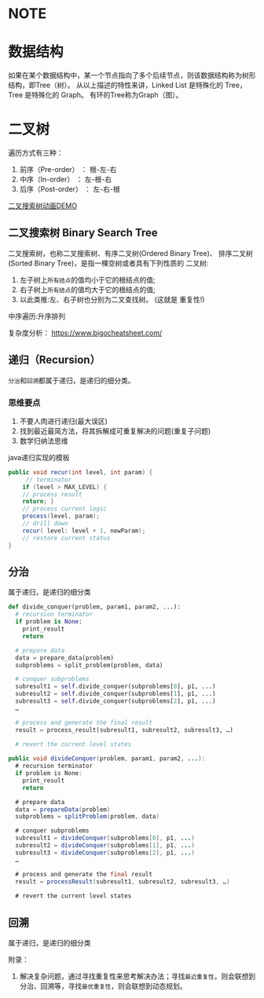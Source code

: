 # NOTE

  

# 数据结构
如果在某个数据结构中，某一个节点指向了多个后续节点，则该数据结构称为树形结构，即Tree（树）。
从以上描述的特性来讲，Linked List 是特殊化的 Tree，Tree 是特殊化的 Graph。
有环的Tree称为Graph（图）。

# 二叉树

遍历方式有三种：

1. 前序（Pre-order） ： 根-左-右
2. 中序（In-order） ： 左-根-右
3. 后序（Post-order） ： 左-右-根

[二叉搜索树动画DEMO](https://visualgo.net/zh/bst)

##  二叉搜索树 Binary Search Tree

二叉搜索树，也称二叉搜索树、有序二叉树(Ordered Binary Tree)、 排序二叉树(Sorted Binary Tree)，是指一棵空树或者具有下列性质的 二叉树:

1. 左子树上`所有结点`的值均小于它的根结点的值;
2. 右子树上`所有结点`的值均大于它的根结点的值;
3. 以此类推:左、右子树也分别为二叉查找树。 (这就是 重复性!)

中序遍历:升序排列

复杂度分析： https://www.bigocheatsheet.com/

## 递归（Recursion）

`分治`和`回溯`都属于递归，是递归的细分类。

### 思维要点
1. 不要人肉进行递归(最大误区)
2. 找到最近最简方法，将其拆解成可重复解决的问题(重复子问题) 
3. 数学归纳法思维

java递归实现的模板
```java
public void recur(int level, int param) {
     // terminator
    if (level > MAX_LEVEL) {
    // process result
    return; }
    // process current logic
    process(level, param);
    // drill down
    recur( level: level + 1, newParam);
    // restore current status
}
```
## 分治

属于递归，是递归的细分类

```python
def divide_conquer(problem, param1, param2, ...): 
  # recursion terminator 
  if problem is None: 
	print_result 
	return 

  # prepare data 
  data = prepare_data(problem) 
  subproblems = split_problem(problem, data) 

  # conquer subproblems 
  subresult1 = self.divide_conquer(subproblems[0], p1, ...) 
  subresult2 = self.divide_conquer(subproblems[1], p1, ...) 
  subresult3 = self.divide_conquer(subproblems[2], p1, ...) 
  …

  # process and generate the final result 
  result = process_result(subresult1, subresult2, subresult3, …)
	
  # revert the current level states
```

```java
public void divideConquer(problem, param1, param2, ...): 
  # recursion terminator 
  if problem is None: 
	print_result 
	return 

  # prepare data 
  data = prepareData(problem) 
  subproblems = splitProblem(problem, data) 

  # conquer subproblems 
  subresult1 = divideConquer(subproblems[0], p1, ...) 
  subresult2 = divideConquer(subproblems[1], p1, ...) 
  subresult3 = divideConquer(subproblems[2], p1, ...) 
  …

  # process and generate the final result 
  result = processResult(subresult1, subresult2, subresult3, …)
	
  # revert the current level states
```

## 回溯

属于递归，是递归的细分类


附录：

1. 解决复杂问题，通过寻找重复性来思考解决办法；寻找`最近重复性`，则会联想到分治、回溯等，寻找`最优重复性`，则会联想到动态规划。